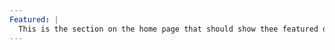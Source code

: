 ```yaml
---
Featured: |
  This is the section on the home page that should show thee featured dog of the week, it must include a picture and a description of the dog.
---
```

